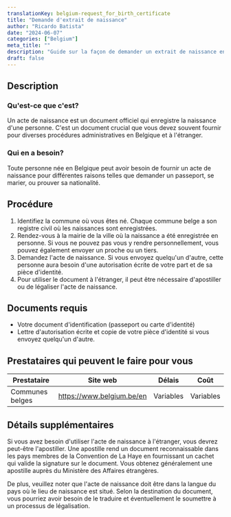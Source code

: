 ```yaml
---
translationKey: belgium-request_for_birth_certificate
title: "Demande d'extrait de naissance"
author: "Ricardo Batista"
date: "2024-06-07"
categories: ["Belgium"]
meta_title: ""
description: "Guide sur la façon de demander un extrait de naissance en Belgique"
draft: false
---
```


## Description
### Qu'est-ce que c'est?
Un acte de naissance est un document officiel qui enregistre la naissance d'une personne. C'est un document crucial que vous devez souvent fournir pour diverses procédures administratives en Belgique et à l'étranger.

### Qui en a besoin?
Toute personne née en Belgique peut avoir besoin de fournir un acte de naissance pour différentes raisons telles que demander un passeport, se marier, ou prouver sa nationalité.

## Procédure
1. Identifiez la commune où vous êtes né. Chaque commune belge a son registre civil où les naissances sont enregistrées.
2. Rendez-vous à la mairie de la ville où la naissance a été enregistrée en personne. Si vous ne pouvez pas vous y rendre personnellement, vous pouvez également envoyer un proche ou un tiers.
3. Demandez l'acte de naissance. Si vous envoyez quelqu'un d'autre, cette personne aura besoin d'une autorisation écrite de votre part et de sa pièce d'identité.
4. Pour utiliser le document à l'étranger, il peut être nécessaire d'apostiller ou de légaliser l'acte de naissance.

## Documents requis
- Votre document d'identification (passeport ou carte d'identité)
- Lettre d'autorisation écrite et copie de votre pièce d'identité si vous envoyez quelqu'un d'autre.

## Prestataires qui peuvent le faire pour vous

| Prestataire              |     Site web                     |    Délais        |       Coût       |
| ------------------------| ---------------------------------| :-------------:  | :-------------: |
| Communes belges           |  https://www.belgium.be/en       |    Variables     |       Variables     |

## Détails supplémentaires
Si vous avez besoin d'utiliser l'acte de naissance à l'étranger, vous devrez peut-être l'apostiller. Une apostille rend un document reconnaissable dans les pays membres de la Convention de La Haye en fournissant un cachet qui valide la signature sur le document. Vous obtenez généralement une apostille auprès du Ministère des Affaires étrangères.

De plus, veuillez noter que l'acte de naissance doit être dans la langue du pays où le lieu de naissance est situé. Selon la destination du document, vous pourriez avoir besoin de le traduire et éventuellement le soumettre à un processus de légalisation.